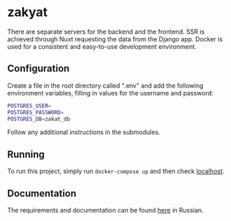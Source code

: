 # zakyat

There are separate servers for the backend and the frontend. SSR is achieved through Nuxt requesting the data from the Django app. Docker is used for a consistent and easy-to-use development environment.

## Configuration
Create a file in the root directory called ".env" and add the following environment variables, filling in values for the username and password:
```bash
POSTGRES_USER=
POSTGRES_PASSWORD=
POSTGRES_DB=zakat_db
```
Follow any additional instructions in the submodules.

## Running

To run this project, simply run `docker-compose up` and then check [localhost](http://localhost). 

## Documentation

The requirements and documentation can be found [here](https://docs.google.com/document/d/1z1xyGixq2cfKc5W9Oyifu96NMFANsg9mGpXQVyeBtjg/edit#heading=h.6w263tjhlg79) in Russian.
